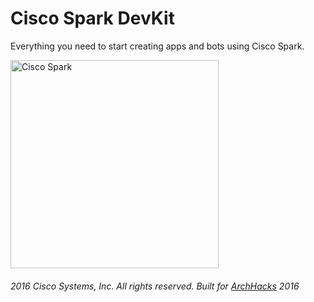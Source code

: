 # Cisco Spark DevKit
Everything you need to start creating apps and bots using Cisco Spark. 


<img src="https://boulder.startupweek.co/wp-content/uploads/sites/23/2016/05/Spark-Logo-bsw.png" alt="Cisco Spark" width=" 333px"/>


#### 

*2016 Cisco Systems, Inc. All rights reserved. Built for [ArchHacks](https://archhacks.io) 2016*
